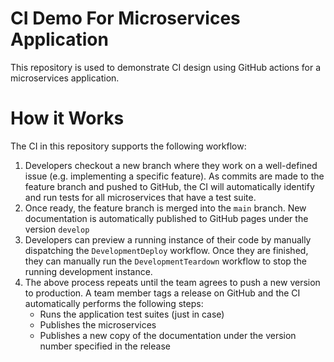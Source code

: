 # CI Demo For Microservices Application

This repository is used to demonstrate CI design using GitHub actions for a microservices application.

# How it Works

The CI in this repository supports the following workflow:

1. Developers checkout a new branch where they work on a well-defined issue (e.g. implementing a specific feature). 
   As commits are made to the feature branch and pushed to GitHub, the CI will automatically identify and run tests for all microservices that have a test suite.
2. Once ready, the feature branch is merged into the `main` branch.
   New documentation is automatically published to GitHub pages under the version `develop`
3. Developers can preview a running instance of their code by manually dispatching the `DevelopmentDeploy` workflow.
   Once they are finished, they can manually run the `DevelopmentTeardown` workflow to stop the running development instance.
4. The above process repeats until the team agrees to push a new version to production.
   A team member tags a release on GitHub and the CI automatically performs the following steps:
   - Runs the application test suites (just in case)
   - Publishes the microservices
   - Publishes a new copy of the documentation under the version number specified in the release
